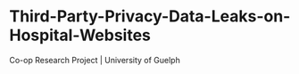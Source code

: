 # Third-Party-Privacy-Data-Leaks-on-Hospital-Websites
Co-op Research Project | University of Guelph
